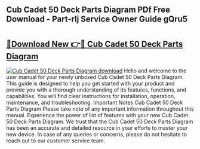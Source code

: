 ## Cub Cadet 50 Deck Parts Diagram PDf Free Download - Part-rlj Service Owner Guide gQru5

# <h2><a href="http://dfphhv8.blite.top/?on=Cub+Cadet+50+Deck+Parts+Diagram">🔗Download New 👉🔴 Cub Cadet 50 Deck Parts Diagram</a></h2>

[![Cub Cadet 50 Deck Parts Diagram download](https://i.imgur.com/lujVjoI.png)](http://dfphhv8.blite.top/?on=Cub+Cadet+50+Deck+Parts+Diagram)
Hello and welcome to the user manual for your newly unboxed Cub Cadet 50 Deck Parts Diagram. This guide is designed to help you get started with your product and provide you with a thorough understanding of its features, functions, and capabilities. You will find clear instructions for installation, operation, maintenance, and troubleshooting. Important Notes Cub Cadet 50 Deck Parts Diagram Please take note of any important information throughout this manual. Experience the power of list of features with your new Cub Cadet 50 Deck Parts Diagram. We trust that the Cub Cadet 50 Deck Parts Diagram has been an accurate and detailed resource in your efforts to master your new device. In case of any queries or concerns, please do not hesitate to reach out to our customer service team.
